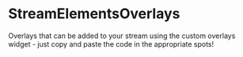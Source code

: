 # StreamElementsOverlays
Overlays that can be added to your stream using the custom overlays widget - just copy and paste the code in the appropriate spots!
